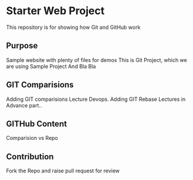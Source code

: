 # Starter Web Project

This repository is for showing how Git and GitHub work

## Purpose

Sample website with plenty of files for demos
This is Git Project, which we are using Sample Project
And Bla Bla
## GIT Comparisions
Adding GIT comparisions Lecture
Devops.
Adding GIT Rebase Lectures in Advance part..
## GITHub Content
Comparision vs Repo
## Contribution
Fork the Repo and raise pull request for review 
